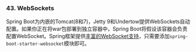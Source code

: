 ### 43. WebSockets
Spring Boot为内嵌的Tomcat(8和7)，Jetty 9和Undertow提供WebSockets自动配置。如果你正在将war包部署到独立容器中，Spring Boot将假设该容器会负责配置WebSocket。Spring框架提供[丰富的WebSocket支持](http://docs.spring.io/spring/docs/4.3.3.RELEASE/spring-framework-reference/htmlsingle/#websocket)，只需要添加`spring-boot-starter-websocket`模块即可。
